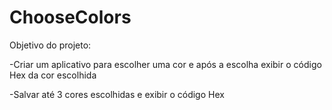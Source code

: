 # ChooseColors

Objetivo do projeto:

-Criar um aplicativo para escolher uma cor e após a escolha exibir o código Hex da cor escolhida

-Salvar até 3 cores escolhidas e exibir o código Hex
